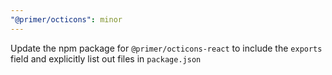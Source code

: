 ```yaml
---
"@primer/octicons": minor
---
```


Update the npm package for `@primer/octicons-react` to include the `exports` field and explicitly list out files in `package.json`
